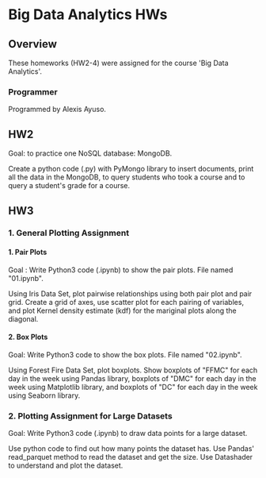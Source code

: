 # Big Data Analytics HWs

## Overview
These homeworks (HW2-4) were assigned for the course 'Big Data Analytics'.

### Programmer
Programmed by Alexis Ayuso.

## HW2
Goal: to practice one NoSQL database: MongoDB.

Create a python code (.py) with PyMongo library to insert documents, 
print all the data in the MongoDB, 
to query students who took a course and to query a student's grade for a course.

## HW3
### 1. General Plotting Assignment
#### 1. Pair Plots
Goal : Write Python3 code (.ipynb) to show the pair plots. File named "01.ipynb". 

Using Iris Data Set, plot pairwise relationships using both pair plot and pair grid. 
Create a grid of axes, use scatter plot for each pairing of variables, 
and plot Kernel density estimate (kdf) for the mariginal plots along the diagonal.

#### 2. Box Plots
Goal: Write Python3 code to show the box plots. File named "02.ipynb".

Using Forest Fire Data Set, plot boxplots. 
Show boxplots of "FFMC" for each day in the week using Pandas library, 
boxplots of "DMC" for each day in the week using Matplotlib library, 
and boxplots of "DC" for each day in the week using Seaborn library.

### 2. Plotting Assignment for Large Datasets

Goal: Write Python3 code (.ipynb) to draw data points for a large dataset.

Use python code to find out how many points the dataset has.
Use Pandas' read_parquet method to read the dataset and get the size. 
Use Datashader to understand and plot the dataset.
